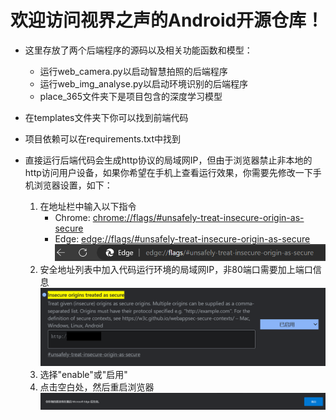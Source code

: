 # 欢迎访问视界之声的Android开源仓库！

- 这里存放了两个后端程序的源码以及相关功能函数和模型：

  - 运行web_camera.py以启动智慧拍照的后端程序
  - 运行web_img_analyse.py以启动环境识别的后端程序
  - place_365文件夹下是项目包含的深度学习模型


- 在templates文件夹下你可以找到前端代码


- 项目依赖可以在requirements.txt中找到


- 直接运行后端代码会生成http协议的局域网IP，但由于浏览器禁止非本地的http访问用户设备，如果你希望在手机上查看运行效果，你需要先修改一下手机浏览器设置，如下：

  1. 在地址栏中输入以下指令
     - Chrome: <chrome://flags/#unsafely-treat-insecure-origin-as-secure>
     - Edge: <edge://flags/#unsafely-treat-insecure-origin-as-secure>
  ![](md_img/r_地址栏.png)
  2. 安全地址列表中加入代码运行环境的局域网IP，非80端口需要加上端口信息
  ![](md_img/r_IP信息.png)
  3. 选择"enable"或"启用"
  4. 点击空白处，然后重启浏览器
  ![](md_img/r_重启.png)

